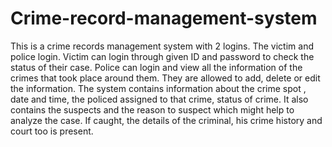 # Crime-record-management-system

This is a crime records management system with 2 logins. The victim and police login. Victim can login through given ID and password to check the status of their case. Police can login and view all the information of the crimes that took place around them. They are allowed to add, delete or edit the information. The system contains information about the crime spot , date and time, the policed assigned to that crime, status of crime. It also contains the suspects and the reason to suspect which might help to analyze the case. If caught, the details of the criminal, his crime history and court too is present.
